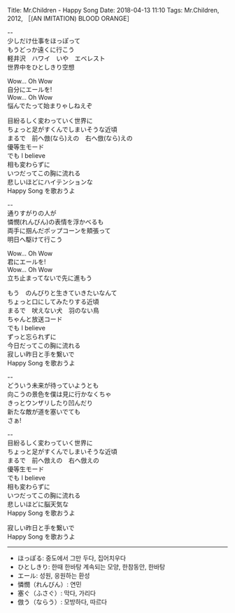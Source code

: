Title: Mr.Children - Happy Song
Date: 2018-04-13 11:10
Tags: Mr.Children, 2012, ［(AN IMITATION) BLOOD ORANGE］


--  
少しだけ仕事をほっぽって  
もうどっか遠くに行こう  
軽井沢　ハワイ　いや　エベレスト  
世界中をひとしきり空想  
  
Wow... Oh Wow  
自分にエールを!  
Wow... Oh Wow  
悩んでたって始まりゃしねえぞ  
  
目紛るしく変わっていく世界に  
ちょっと足がすくんでしまいそうな近頃  
まるで　前へ倣(なら)えの　右へ倣(なら)えの  
優等生モード  
でも I believe  
相も変わらずに  
いつだってこの胸に流れる  
悲しいほどにハイテンションな  
Happy Song を歌おうよ  
  
--  
通りすがりの人が  
憐憫(れんびん)の表情を浮かべるも  
両手に掴んだポップコーンを頬張って  
明日へ駆けて行こう  
  
Wow... Oh Wow  
君にエールを!  
Wow... Oh Wow  
立ち止まってないで先に進もう  
  
もう　のんびりと生きていきたいなんて  
ちょっと口にしてみたりする近頃  
まるで　吠えない犬　羽のない鳥  
ちゃんと放送コード  
でも I believe  
ずっと忘られずに  
今日だってこの胸に流れる  
寂しい昨日と手を繋いで  
Happy Song を歌おうよ  
  
--  
どういう未来が待っていようとも  
向こうの景色を僕は見に行かなくちゃ  
きっとウンザリしたり凹んだり  
新たな敵が道を塞いでても  
さぁ!  
  
--  
目紛るしく変わっていく世界に  
ちょっと足がすくんでしまいそうな近頃  
まるで　前へ倣えの　右へ倣えの  
優等生モード  
でも I believe  
相も変わらずに  
いつだってこの胸に流れる  
悲しいほどに脳天気な  
Happy Song を歌おうよ  
  
寂しい昨日と手を繋いで  
Happy Song を歌おうよ  

---

>
- ほっぽる: 중도에서 그만 두다, 집어치우다
- ひとしきり: 한때 한바탕 계속되는 모양, 한참동안, 한바탕
- エール: 성원, 응원하는 환성
- 憐憫（れんびん）: 연민
- 塞ぐ（ふさぐ）: 막다, 가리다
- 倣う（ならう）: 모방하다, 따르다
